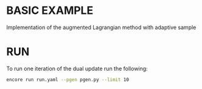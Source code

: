 # BASIC EXAMPLE

Implementation of the augmented Lagrangian method with adaptive sample

# RUN

To run one iteration of the dual update run the following:
```sh
encore run run.yaml --pgen pgen.py --limit 10
```